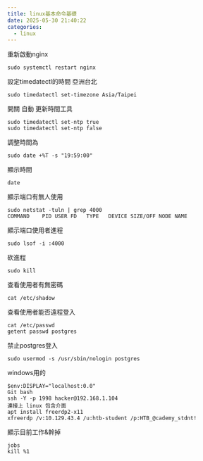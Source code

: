 ```yaml
---
title: linux基本命令基礎
date: 2025-05-30 21:40:22
categories:
  - linux
---
```

重新啟動nginx

    sudo systemctl restart nginx

設定timedatectl的時間  亞洲台北

    sudo timedatectl set-timezone Asia/Taipei

開關 自動 更新時間工具

    sudo timedatectl set-ntp true
    sudo timedatectl set-ntp false

調整時間為

    sudo date +%T -s "19:59:00"


顯示時間

    date


顯示端口有無人使用

    sudo netstat -tuln | grep 4000
    COMMAND    PID USER FD   TYPE   DEVICE SIZE/OFF NODE NAME


顯示端口使用者進程

    sudo lsof -i :4000


砍進程

    sudo kill 

查看使用者有無密碼

    cat /etc/shadow

查看使用者能否遠程登入

    cat /etc/passwd
    getent passwd postgres

禁止postgres登入

    sudo usermod -s /usr/sbin/nologin postgres

windows用的

    $env:DISPLAY="localhost:0.0"
    Git bash
    ssh -Y -p 1998 hacker@192.168.1.104
    連接上 linux 包含介面
    apt install freerdp2-x11
    xfreerdp /v:10.129.43.4 /u:htb-student /p:HTB_@cademy_stdnt!


顯示目前工作&幹掉

    jobs
    kill %1